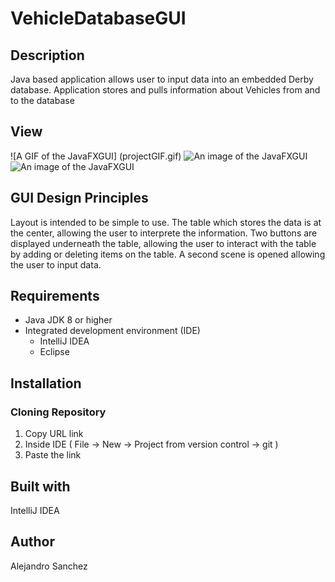 # VehicleDatabaseGUI
## Description
Java based application allows user to input data into an embedded Derby database. Application stores and pulls information about
Vehicles from and to the database
## View
![A GIF of the JavaFXGUI] (projectGIF.gif)
![An image of the JavaFXGUI](https://i.imgur.com/B3aDxLi.png)
![An image of the JavaFXGUI](https://i.imgur.com/rcNCjkO.png)
## GUI Design Principles
Layout is intended to be simple to use. The table which stores the data is at the center, allowing the user to interprete the information. Two buttons are displayed  underneath the table, allowing the user to interact with the table by adding or deleting items on the table. A second scene is opened allowing the user to input data.
## Requirements
* Java JDK 8 or higher
* Integrated development environment (IDE)
  * IntelliJ IDEA 
  * Eclipse
## Installation
### Cloning Repository 
  1. Copy URL link
  2. Inside IDE ( File -> New -> Project from version control -> git )
  3. Paste the link 
## Built with
IntelliJ IDEA
## Author
Alejandro Sanchez
